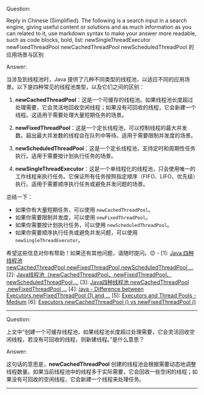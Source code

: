 Question:

Reply in Chinese (Simplified).
The following is a search input in a search engine, giving useful content or solutions and as much information as you can related to it, use markdown syntax to make your answer more readable, such as code blocks, bold, list:
newSingleThreadExecutor newFixedThreadPool newCachedThreadPool newScheduledThreadPool 的应用场景与区别

Answer:

当涉及到线程池时，Java 提供了几种不同类型的线程池，以适应不同的应用场景。以下是四种常见的线程池类型，以及它们之间的区别：

1. **newCachedThreadPool**：这是一个可缓存的线程池。如果线程池长度超过处理需要，它会灵活地回收空闲线程；如果没有可回收的线程，它会新建一个线程。这适用于需要处理大量短期任务的场景。

2. **newFixedThreadPool**：这是一个定长线程池，可以控制线程的最大并发数。超出最大并发数的线程会在队列中等待。适用于需要限制并发度的场景。

3. **newScheduledThreadPool**：这是一个定长线程池，支持定时和周期性任务执行。适用于需要按计划执行任务的场景。

4. **newSingleThreadExecutor**：这是一个单线程化的线程池，只会使用唯一的工作线程来执行任务。它保证所有任务按照指定顺序（FIFO、LIFO、优先级）执行。适用于需要顺序执行任务或避免并发问题的场景。

总结一下：

- 如果你有大量短期任务，可以使用 `newCachedThreadPool`。
- 如果你需要限制并发度，可以使用 `newFixedThreadPool`。
- 如果你需要按计划执行任务，可以使用 `newScheduledThreadPool`。
- 如果你需要顺序执行任务或避免并发问题，可以使用 `newSingleThreadExecutor`。

希望这些信息对你有帮助！如果还有其他问题，请随时提问。😊
\-
\[1]: [Java 四种线程池newCachedThreadPool,newFixedThreadPool,newScheduledThreadPool ...](https://www.cnblogs.com/zhujiabin/p/5404771.html)
\[2]: [Java线程池（newCachedThreadPool、newFixedThreadPool、newScheduledThreadPool ...](https://blog.51cto.com/u_15785643/5663841)
\[3]: [Java四种线程池 newCachedThreadPool ,newFixedThreadPool ...](https://blog.csdn.net/kongbaidepao/article/details/105081626)
\[4]: [java - Difference between Executors.newFixedThreadPool (1) and ...](https://stackoverflow.com/questions/21300924/difference-between-executors-newfixedthreadpool1-and-executors-newsinglethread)
\[5]: [Executors and Thread Pools - Medium](https://medium.com/@himani.prasad016/thread-pools-in-java-b19ea1af7c4c)
\[6]: [Executors newCachedThreadPool () vs newFixedThreadPool ()](https://baeldung-cn.com/java-executors-cached-fixed-threadpool)

<hr/>

Question:

上文中“创建一个可缓存线程池，如果线程池长度超过处理需要，它会灵活回收空闲线程，若没有可回收的线程，则新建线程。”是什么意思？

Answer:

这句话的意思是，**newCachedThreadPool** 创建的线程池会根据需要动态地调整线程数量。如果当前线程池中的线程多于实际需要，它会回收一些空闲的线程；如果没有可回收的空闲线程，它会新建一个线程来处理任务。

<hr/>

